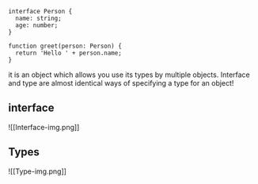 ```
interface Person {
  name: string;
  age: number;
}

function greet(person: Person) {
  return 'Hello ' + person.name;
}
```
it is an object which allows you use its types by multiple objects.
Interface and type are almost identical ways of specifying a type for an object!
## interface

![[Interface-img.png]]
## Types

![[Type-img.png]]
